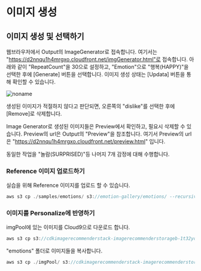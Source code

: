 # 이미지 생성

## 이미지 생성 및 선택하기

웹브라우저에서 Output의 ImageGenerator로 접속합니다. 여기서는 "https://d2nnqu1h4mrgxo.cloudfront.net/imgGenerator.html"로 접속합니다. 아래와 같이 "RepeatCount"을 30으로 설정하고, "Emotion"으로 "행복(HAPPY)"을 선택한 후에 [Generate] 버튼을 선택합니다. 이미지 생성 상태는 [Updata] 버튼을 통해 확인할 수 있습니다. 

![noname](https://user-images.githubusercontent.com/52392004/235281180-709590e1-806d-4da9-b643-bd617b97bec3.png)

생성된 이미지가 적절하지 않다고 판단되면, 오른쪽의 "dislike"를 선택한 후에 [Remove]로 삭제합니다. 

Image Generator로 생성된 이미지들은 Preview에서 확인하고, 필요시 삭제할 수 있습니다. Preview의 url은 Output의 "Preview"을 참조합니다. 여기서 Preview의 url은 "https://d2nnqu1h4mrgxo.cloudfront.net/preview.html" 입니다. 

동일한 작업을 "놀람(SURPRISED)"등 나머지 7개 감정에 대해 수행합니다.

### Reference 이미지 업로드하기

실습을 위해 Reference 이미지를 업로드 할 수 있습니다.

```java
aws s3 cp ./samples/emotions/ s3://emotion-gallery/emotions/ --recursive
```

### 이미지를 Personalize에 반영하기

imgPool에 있는 이미지를 Cloud9으로 다운로드 합니다.

```java
aws s3 cp s3://cdkimagerecommenderstack-imagerecommenderstorageb-1t32yos4phxfc/imgPool ./imgPool/
```

"emotions" 폴더로 이미지들을 복사합니다. 

```java
aws s3 cp ./imgPool/ s3://cdkimagerecommenderstack-imagerecommenderstorageb-1t32yos4phxfc/emotions/ --recursive
```
